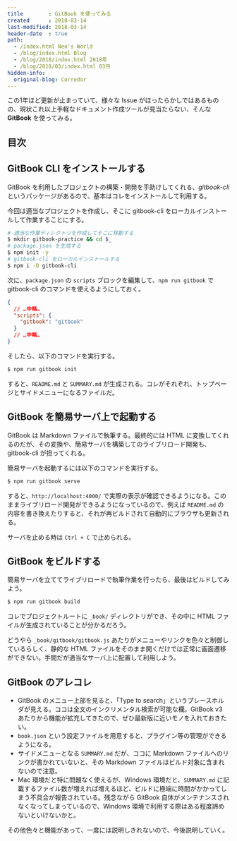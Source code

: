 ```yaml
---
title        : GitBook を使ってみる
created      : 2018-03-14
last-modified: 2018-03-14
header-date  : true
path:
  - /index.html Neo's World
  - /blog/index.html Blog
  - /blog/2018/index.html 2018年
  - /blog/2018/03/index.html 03月
hidden-info:
  original-blog: Corredor
---
```


この1年ほど更新が止まっていて、様々な Issue がほったらかしではあるものの、現状これ以上手軽なドキュメント作成ツールが見当たらない、そんな **GitBook** を使ってみる。

## 目次

## GitBook CLI をインストールする

GitBook を利用したプロジェクトの構築・開発を手助けしてくれる、_gitbook-cli_ というパッケージがあるので、基本はコレをインストールして利用する。

今回は適当なプロジェクトを作成し、そこに gitbook-cli をローカルインストールして作業することにする。

```bash
# 適当な作業ディレクトリを作成してそこに移動する
$ mkdir gitbook-practice && cd $_
# package.json を生成する
$ npm init -y
# gitbook-cli をローカルインストールする
$ npm i -D gitbook-cli
```

次に、`package.json` の `scripts` ブロックを編集して、`npm run gitbook` で gitbook-cli のコマンドを使えるようにしておく。

```json
{
  // …中略…
  "scripts": {
    "gitbook": "gitbook"
  }
  // …中略…
}
```

そしたら、以下のコマンドを実行する。

```bash
$ npm run gitbook init
```

すると、`README.md` と `SUMMARY.md` が生成される。コレがそれぞれ、トップページとサイドメニューになるファイルだ。

## GitBook を簡易サーバ上で起動する

GitBook は Markdown ファイルで執筆する。最終的には HTML に変換してくれるのだが、その変換や、簡易サーバを構築してのライブリロード開発も、gitbook-cli が担ってくれる。

簡易サーバを起動するには以下のコマンドを実行する。

```bash
$ npm run gitbook serve
```

すると、`http://localhost:4000/` で実際の表示が確認できるようになる。このままライブリロード開発ができるようになっているので、例えば `README.md` の内容を書き換えたりすると、それが再ビルドされて自動的にブラウザも更新される。

サーバを止める時は `Ctrl + C` で止められる。

## GitBook をビルドする

簡易サーバを立ててライブリロードで執筆作業を行ったら、最後はビルドしてみよう。

```bash
$ npm run gitbook build
```

コレでプロジェクトルートに `_book/` ディレクトリができ、その中に HTML ファイルが生成されていることが分かるだろう。

どうやら `_book/gitbook/gitbook.js` あたりがメニューやリンクを色々と制御しているらしく、静的な HTML ファイルをそのまま開くだけでは正常に画面遷移ができない。手間だが適当なサーバ上に配置して利用しよう。

## GitBook のアレコレ

- GitBook のメニュー上部を見ると、「Type to search」というプレースホルダが見える。ココは全文のインクリメンタル検索が可能な欄。GitBook v3 あたりから機能が拡充してきたので、ぜひ最新版に近いモノを入れておきたい。
- `book.json` という設定ファイルを用意すると、プラグイン等の管理ができるようになる。
- サイドメニューとなる `SUMMARY.md` だが、ココに Markdown ファイルへのリンクが書かれていないと、その Markdown ファイルはビルド対象に含まれないので注意。
- Mac 環境だと特に問題なく使えるが、Windows 環境だと、`SUMMARY.md` に記載するファイル数が増えれば増えるほど、ビルドに極端に時間がかかってしまう不具合が報告されている。残念ながら GitBook 自体がメンテナンスされなくなってしまっているので、Windows 環境で利用する際はある程度諦めないといけないかと。

その他色々と機能があって、一度には説明しきれないので、今後説明していく。
